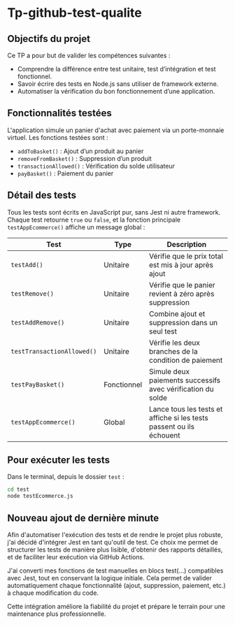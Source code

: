 ﻿# Tp-github-test-qualite

## Objectifs du projet

Ce TP a pour but de valider les compétences suivantes :

- Comprendre la différence entre test unitaire, test d’intégration et test fonctionnel.
- Savoir écrire des tests en Node.js sans utiliser de framework externe.
- Automatiser la vérification du bon fonctionnement d’une application.

## Fonctionnalités testées

L'application simule un panier d'achat avec paiement via un porte-monnaie virtuel. Les fonctions testées sont :

- `addToBasket()` : Ajout d’un produit au panier
- `removeFromBasket()` : Suppression d’un produit
- `transactionAllowed()` : Vérification du solde utilisateur
- `payBasket()` : Paiement du panier

## Détail des tests

Tous les tests sont écrits en JavaScript pur, sans Jest ni autre framework. Chaque test retourne `true` ou `false`, et la fonction principale `testAppEcommerce()` affiche un message global :

| Test                       | Type        | Description                                                          |
| -------------------------- | ----------- | -------------------------------------------------------------------- |
| `testAdd()`                | Unitaire    | Vérifie que le prix total est mis à jour après ajout                 |
| `testRemove()`             | Unitaire    | Vérifie que le panier revient à zéro après suppression               |
| `testAddRemove()`          | Unitaire    | Combine ajout et suppression dans un seul test                       |
| `testTransactionAllowed()` | Unitaire    | Vérifie les deux branches de la condition de paiement                |
| `testPayBasket()`          | Fonctionnel | Simule deux paiements successifs avec vérification du solde          |
| `testAppEcommerce()`       | Global      | Lance tous les tests et affiche si les tests passent ou ils échouent |

## Pour exécuter les tests

Dans le terminal, depuis le dossier `test` :

```bash
cd test
node testEcommerce.js
```

## Nouveau ajout de dernière minute

Afin d'automatiser l'exécution des tests et de rendre le projet plus robuste, j'ai décidé d'intégrer Jest en tant qu'outil de test. Ce choix me permet de structurer les tests de manière plus lisible, d'obtenir des rapports détaillés, et de faciliter leur exécution via GitHub Actions.

J'ai converti mes fonctions de test manuelles en blocs test(...) compatibles avec Jest, tout en conservant la logique initiale. Cela permet de valider automatiquement chaque fonctionnalité (ajout, suppression, paiement, etc.) à chaque modification du code.

Cette intégration améliore la fiabilité du projet et prépare le terrain pour une maintenance plus professionnelle.
